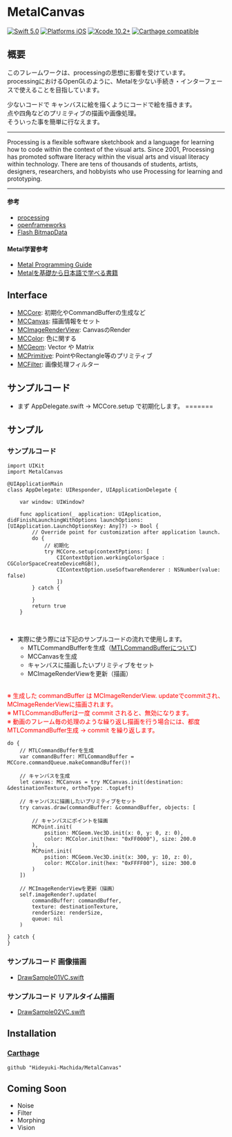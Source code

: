 # MetalCanvas

[![Swift 5.0](https://img.shields.io/badge/Swift-5.0-orange.svg?style=flat)](https://developer.apple.com/swift/)
[![Platforms iOS](https://img.shields.io/badge/Platforms-iOS-lightgray.svg?style=flat)](https://developer.apple.com/swift/)
[![Xcode 10.2+](https://img.shields.io/badge/Xcode-10.2+-blue.svg?style=flat)](https://developer.apple.com/swift/)
[![Carthage compatible](https://img.shields.io/badge/Carthage-compatible-4BC51D.svg?style=flat)](https://github.com/Carthage/Carthage)



## 概要

このフレームワークは、processingの思想に影響を受けています。<br>
processingにおけるOpenGLのように、Metalを少ない手続き・インターフェースで使えることを目指しています。<br>

少ないコードで キャンバスに絵を描くようにコードで絵を描きます。<br>
点や四角などのプリミティブの描画や画像処理。<br>
そういった事を簡単に行なえます。

---

Processing is a flexible software sketchbook and a language for learning how to code within the context of the visual arts. Since 2001, Processing has promoted software literacy within the visual arts and visual literacy within technology. There are tens of thousands of students, artists, designers, researchers, and hobbyists who use Processing for learning and prototyping.

---

#### 参考

* [processing](https://processing.org/)
* [openframeworks](https://openframeworks.cc/)
* [Flash BitmapData](https://help.adobe.com/en_US/FlashPlatform/reference/actionscript/3/flash/display/BitmapData.html)


#### Metal学習参考

* [Metal Programming Guide](https://developer.apple.com/library/archive/documentation/Miscellaneous/Conceptual/MetalProgrammingGuide/Introduction/Introduction.html
)
* [Metalを基礎から日本語で学べる書籍](https://qiita.com/shu223/items/19c7d98fc186562b4f57)


## Interface

* [MCCore](https://github.com/Hideyuki-Machida/MetalCanvas/blob/master/MetalCanvas/MCCore.swift): 初期化やCommandBufferの生成など
* [MCCanvas](https://github.com/Hideyuki-Machida/MetalCanvas/blob/master/MetalCanvas/MCCanvas.swift): 描画情報をセット
* [MCImageRenderView](https://github.com/Hideyuki-Machida/MetalCanvas/blob/master/MetalCanvas/MCImageRenderView.swift): CanvasのRender
* [MCColor](https://github.com/Hideyuki-Machida/MetalCanvas/blob/master/MetalCanvas/Color/MCColor.swift): 色に関する
* [MCGeom](https://github.com/Hideyuki-Machida/MetalCanvas/tree/master/MetalCanvas/Geom): Vector や Matrix
* [MCPrimitive](https://github.com/Hideyuki-Machida/MetalCanvas/tree/master/MetalCanvas/Primitive): PointやRectangle等のプリミティブ
* [MCFilter](https://github.com/Hideyuki-Machida/MetalCanvas/tree/master/MetalCanvas/Filter): 画像処理フィルター


## サンプルコード
* まず AppDelegate.swift → MCCore.setup で初期化します。
=======
## サンプル

### サンプルコード

```
import UIKit
import MetalCanvas

@UIApplicationMain
class AppDelegate: UIResponder, UIApplicationDelegate {

	var window: UIWindow?

	func application(_ application: UIApplication, didFinishLaunchingWithOptions launchOptions: [UIApplication.LaunchOptionsKey: Any]?) -> Bool {
		// Override point for customization after application launch.
		do {
			// 初期化
			try MCCore.setup(contextPptions: [
				CIContextOption.workingColorSpace : CGColorSpaceCreateDeviceRGB(),
				CIContextOption.useSoftwareRenderer : NSNumber(value: false)
				])
		} catch {
			
		}
		return true
	}

```
<br />

* 実際に使う際には下記のサンプルコードの流れで使用します。
	* MTLCommandBufferを生成（[MTLCommandBufferについて](https://qiita.com/yuky_az/items/b557850ae9dc317f1570))
	* MCCanvasを生成
	* キャンバスに描画したいプリミティブをセット
	* MCImageRenderViewを更新（描画）
<br />

<span style="color: red">
<font color="red">
	※ 生成した commandBuffer は MCImageRenderView. updateでcommitされ、MCImageRenderViewに描画されます。
	<br />
	※ MTLCommandBufferは一度 commit されると、無効になります。
	<br />
	※ 動画のフレーム毎の処理のような繰り返し描画を行う場合には、都度 MTLCommandBuffer生成 → commit を繰り返します。
	
</font>
</span>

```
do {
	// MTLCommandBufferを生成
	var commandBuffer: MTLCommandBuffer = MCCore.commandQueue.makeCommandBuffer()!
	
	// キャンバスを生成
	let canvas: MCCanvas = try MCCanvas.init(destination: &destinationTexture, orthoType: .topLeft)
	
	// キャンバスに描画したいプリミティブをセット
	try canvas.draw(commandBuffer: &commandBuffer, objects: [
	
		// キャンバスにポイントを描画
		MCPoint.init(
			psition: MCGeom.Vec3D.init(x: 0, y: 0, z: 0),
			color: MCColor.init(hex: "0xFF0000"), size: 200.0
		),
		MCPoint.init(
			psition: MCGeom.Vec3D.init(x: 300, y: 10, z: 0),
			color: MCColor.init(hex: "0xFFFF00"), size: 300.0
		)
	])
	
	// MCImageRenderViewを更新（描画）
	self.imageRender?.update(
		commandBuffer: commandBuffer,
		texture: destinationTexture,
		renderSize: renderSize,
		queue: nil
	)

} catch {
}
```


### サンプルコード 画像描画

* [DrawSample01VC.swift](https://github.com/Hideyuki-Machida/MetalCanvas/blob/master/Example/MetalCanvasExample/DrawSample01VC.swift)


### サンプルコード リアルタイム描画

* [DrawSample02VC.swift](https://github.com/Hideyuki-Machida/MetalCanvas/blob/master/Example/MetalCanvasExample/DrawSample02VC.swift)


## Installation

### [Carthage](https://github.com/Carthage/Carthage)

```
github "Hideyuki-Machida/MetalCanvas"
```


## Coming Soon

* Noise
* Filter
* Morphing
* Vision



